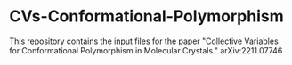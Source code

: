 # CVs-Conformational-Polymorphism
This repository contains the input files for the paper "Collective Variables for Conformational Polymorphism in Molecular Crystals."
	arXiv:2211.07746
